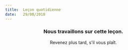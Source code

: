```yaml
---
title:  Leçon quotidienne
date:   29/08/2018
---
```


### <center>Nous travaillons sur cette leçon.</center>
<center>Revenez plus tard, s'il vous plaît.</center>